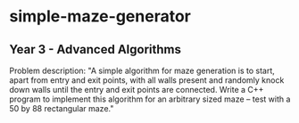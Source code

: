 # simple-maze-generator
## Year 3 - Advanced Algorithms

Problem description: "A simple algorithm for maze generation is to start, apart from entry and exit points, with all walls present and randomly knock down walls until the entry and exit points are connected. Write a C++ program to implement this algorithm for an arbitrary sized maze – test with a 50 by 88 rectangular maze."
